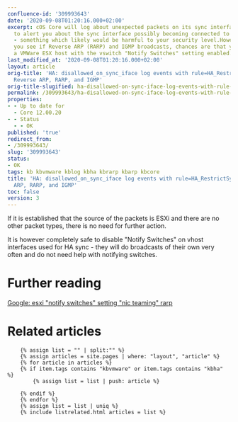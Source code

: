 ```yaml
---
confluence-id: '309993643'
date: '2020-09-08T01:20:16.000+02:00'
excerpt: cOS Core will log about unexpected packets on its sync interface in order
  to alert you about the sync interface possibly becoming connected to a general LAN
  - something which likely would be harmful to your security level.However, if all
  you see if Reverse ARP (RARP) and IGMP broadcasts, chances are that you are seeing
  a VMWare ESX host with the vswitch "Notify Switches" setting enabled.
last_modified_at: '2020-09-08T01:20:16.000+02:00'
layout: article
orig-title: 'HA: disallowed_on_sync_iface log events with rule=HA_RestrictSyncIf for
  Reverse ARP, RARP, and IGMP'
orig-title-slugified: ha-disallowed-on-sync-iface-log-events-with-rule-ha-restrictsyncif-for-reverse-arp-rarp-and-igmp
permalink: /309993643/ha-disallowed-on-sync-iface-log-events-with-rule-ha-restrictsyncif-for-reverse-arp-rarp-and-igmp
properties:
- - Up to date for
  - Core 12.00.20
- - Status
  - - OK
published: 'true'
redirect_from:
- /309993643/
slug: '309993643'
status:
- OK
tags: kb kbvmware kblog kbha kbrarp kbarp kbcore
title: 'HA: disallowed_on_sync_iface log events with rule=HA_RestrictSyncIf for Reverse
  ARP, RARP, and IGMP'
toc: false
version: 3
---
```


If it is established that the source of the packets is ESXi and there are no other packet types, there is no need for further action.

It is however completely safe to disable "Notify Switches" on vhost interfaces used for HA sync - they will do broadcasts of their own very often and do not need help with notifying switches.

# Further reading
<a href="https://www.google.com/search?q=esxi+%22notify+switches%22+setting+%22nic+teaming%22+rarp">Google: esxi "notify switches" setting "nic teaming" rarp</a>

# Related articles

        {% assign list = "" | split:"" %}
        {% assign articles = site.pages | where: "layout", "article" %}
        {% for article in articles %}
        {% if item.tags contains "kbvmware" or item.tags contains "kbha" %}
            {% assign list = list | push: article %}
            
        {% endif %}
        {% endfor %}
        {% assign list = list | uniq %}
        {% include listrelated.html articles = list %}